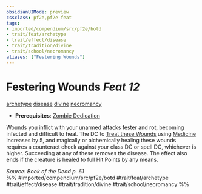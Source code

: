 ```yaml
---
obsidianUIMode: preview
cssclass: pf2e,pf2e-feat
tags:
- imported/compendium/src/pf2e/botd
- trait/feat/archetype
- trait/effect/disease
- trait/tradition/divine
- trait/school/necromancy
aliases: ["Festering Wounds"]
---
```

# Festering Wounds  *Feat 12*  
[archetype](archetype.md)  [disease](rules/traits/disease.md)  [divine](divine.md)  [necromancy](necromancy.md)  

- **Prerequisites**: [Zombie Dedication](zombie-dedication-botd.md)

Wounds you inflict with your unarmed attacks fester and rot, becoming infected and difficult to heal. The DC to [Treat these Wounds](treat-wounds.md) using [Medicine](../skills.md#Medicine) increases by 5, and magically or alchemically healing these wounds requires a counteract check against your class DC or spell DC, whichever is higher. Succeeding at any of these removes the disease. The effect also ends if the creature is healed to full Hit Points by any means.

*Source: Book of the Dead p. 61*  
%% #imported/compendium/src/pf2e/botd #trait/feat/archetype #trait/effect/disease #trait/tradition/divine #trait/school/necromancy %%